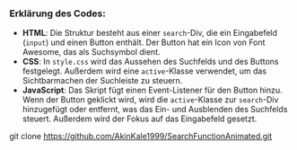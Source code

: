 ### Erklärung des Codes:

- **HTML**: Die Struktur besteht aus einer `search`-Div, die ein Eingabefeld (`input`) und einen Button enthält. Der Button hat ein Icon von Font Awesome, das als Suchsymbol dient.
- **CSS**: In `style.css` wird das Aussehen des Suchfelds und des Buttons festgelegt. Außerdem wird eine `active`-Klasse verwendet, um das Sichtbarmachen der Suchleiste zu steuern.
- **JavaScript**: Das Skript fügt einen Event-Listener für den Button hinzu. Wenn der Button geklickt wird, wird die `active`-Klasse zur `search`-Div hinzugefügt oder entfernt, was das Ein- und Ausblenden des Suchfelds steuert. Außerdem wird der Fokus auf das Eingabefeld gesetzt.

git clone https://github.com/AkinKale1999/SearchFunctionAnimated.git
